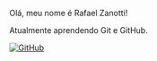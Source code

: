  Olá, meu nome é Rafael Zanotti!

Atualmente aprendendo Git e GitHub.

[![GitHub](https://img.shields.io/badge/GitHub-100000?style=for-the-badge&logo=github&logoColor=orange)](https://github.com/rzvenom)
